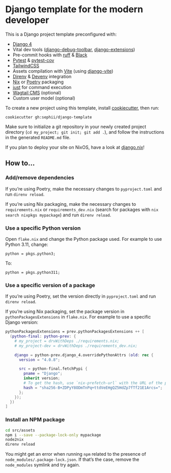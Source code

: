 # Django template for the modern developer

This is a Django project template preconfigured with:

* [Django 4](https://www.djangoproject.com/)
* Vital dev tools ([django-debug-toolbar](https://github.com/jazzband/django-debug-toolbar/), [django-extensions](https://github.com/django-extensions/django-extensions/))
* Pre-commit hooks with [ruff](https://github.com/charliermarsh/ruff) & [Black](https://github.com/psf/black)
* [Pytest](https://docs.pytest.org/) & [pytest-cov](https://pypi.org/project/pytest-cov/)
* [TailwindCSS](https://tailwindcss.com/)
* Assets compilation with [Vite](https://vitejs.dev/) (using [django-vite](https://github.com/MrBin99/django-vite))
* [Direnv](https://direnv.net/) & [Devenv](https://devenv.sh/) integration
* [Nix](https://nixos.org/) or [Poetry](https://python-poetry.org/) packaging
* [just](https://just.systems/) for command execution
* [Wagtail CMS](https://wagtail.org/) (optional)
* Custom user model (optional)

To create a new project using this template, install [cookiecutter](https://github.com/cookiecutter/cookiecutter), then run:

    cookiecutter gh:sephii/django-template

Make sure to initialize a git repository in your newly created project directory
(`cd my_project; git init; git add .`), and follow the instructions in the
generated `README.md` file.

If you plan to deploy your site on NixOS, have a look at
[django.nix](https://github.com/sephii/django.nix)!

## How to…

### Add/remove dependencies

If you’re using Poetry, make the necessary changes to `pyproject.toml` and run `direnv reload`.

If you’re using Nix packaging, make the necessary changes to `requirements.nix`
or `requirements_dev.nix` (search for packages with `nix search nixpkgs mypackage`)
and run `direnv reload`.

### Use a specific Python version

Open `flake.nix` and change the Python package used. For example to use Python 3.11, change:

```
python = pkgs.python3;
```

To:

```
python = pkgs.python311;
```

### Use a specific version of a package

If you’re using Poetry, set the version directly in `pyproject.toml` and run `direnv reload`.

If you’re using Nix packaging, set the package version in
`pythonPackagesExtensions` in `flake.nix`. For example to use a specific Django
version:

```nix
pythonPackagesExtensions = prev.pythonPackagesExtensions ++ [
  (python-final: python-prev: {
    # my_project = drvWithDeps ./requirements.nix;
    # my_project-dev = drvWithDeps ./requirements_dev.nix;

    django = python-prev.django_4.overridePythonAttrs (old: rec {
      version = "4.0.8";

      src = python-final.fetchPypi {
        pname = "Django";
        inherit version;
        # To get the hash, use `nix-prefetch-url` with the URL of the package on PyPI
        hash = "sha256-B+ZDPyY8ODmTnPq+ttdVeEHgQZ5HdZp7fTf21E1Arcs=";
      };
    });
  })
]
```

### Install an NPM package

``` sh
cd src/assets
npm i --save --package-lock-only mypackage
node2nix
direnv reload
```

You might get an error when running `npm` related to the presence of
`node_modules/.package-lock.json`. If that’s the case, remove the `node_modules`
symlink and try again.
